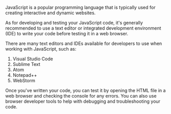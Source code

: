 JavaScript is a popular programming language that is typically used for creating interactive and dynamic websites. 

As for developing and testing your JavaScript code, it's generally recommended to use a text editor or integrated development environment (IDE) to write your code before testing it in a web browser.

There are many text editors and IDEs available for developers to use when working with JavaScript, such as:

1. Visual Studio Code
2. Sublime Text
3. Atom
4. Notepad++
5. WebStorm

Once you've written your code, you can test it by opening the HTML file in a web browser and checking the console for any errors. You can also use browser developer tools to help with debugging and troubleshooting your code.
